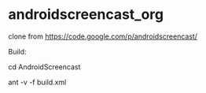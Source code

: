 androidscreencast_org
=====================

clone from https://code.google.com/p/androidscreencast/


Build:

cd AndroidScreencast

ant -v -f build.xml

